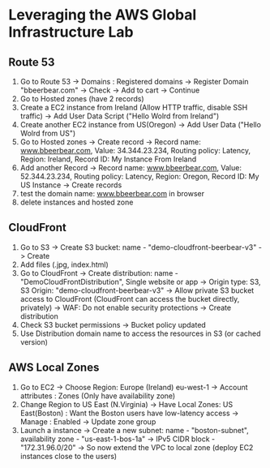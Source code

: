 # Leveraging the AWS Global Infrastructure Lab

## Route 53
1. Go to Route 53 -> Domains : Registered domains -> Register Domain "bbeerbear.com" -> Check -> Add to cart -> Continue
2. Go to Hosted zones (have 2 records)
3. Create a EC2 instance from Ireland (Allow HTTP traffic, disable SSH traffic) -> Add User Data Script ("Hello Wolrd from Ireland")
4. Create another EC2 instance from US(Oregon) -> Add User Data ("Hello Wolrd from US")
5. Go to Hosted zones -> Create record -> Record name: www.bbeerbear.com, Value: 34.344.23.234, Routing policy: Latency, Region: Ireland, Record ID: My Instance From Ireland
6. Add another Record -> Record name: www.bbeerbear.com, Value: 52.344.23.234, Routing policy: Latency, Region: Oregon, Record ID: My US Instance -> Create records
7. test the domain name: www.bbeerbear.com in browser
8. delete instances and hosted zone

## CloudFront
1. Go to S3 -> Create S3 bucket: name - "demo-cloudfront-beerbear-v3" -> Create
2. Add files (.jpg, index.html)
3. Go to CloudFront -> Create distribution: name - "DemoCloudFrontDistribution", Single website or app -> Origin type: S3, S3 Origin: "demo-cloudfront-beerbear-v3" -> Allow private S3 bucket access to CloudFront (CloudFront can access the bucket directly, privately) -> WAF: Do not enable security protections -> Create distribution
4. Check S3 bucket permissions -> Bucket policy updated
5. Use Distribution domain name to access the resources in S3 (or cached version)

## AWS Local Zones
1. Go to EC2 -> Choose Region: Europe (Ireland) eu-west-1 -> Account attributes : Zones (Only have availability zone)
2. Change Region to US East (N.Virginia) -> Have Local Zones: US East(Boston) : Want the Boston users have low-latency access -> Manage : Enabled -> Update zone group
3. Launch a instance -> Create a new subnet: name - "boston-subnet", availability zone - "us-east-1-bos-1a" -> IPv5 CIDR block - "172.31.96.0/20" -> So now extend the VPC to local zone (deploy EC2 instances close to the users)
